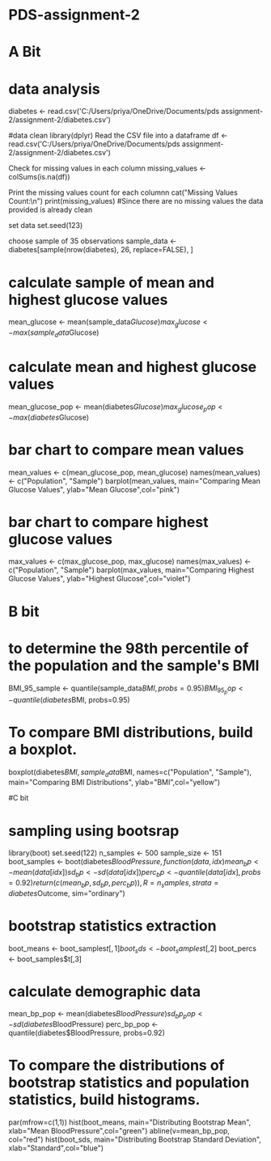 # PDS-assignment-2
# A Bit
# data analysis
diabetes <- read.csv('C:/Users/priya/OneDrive/Documents/pds assignment-2/assignment-2/diabetes.csv')

#data clean
library(dplyr)
Read the CSV file into a dataframe
df <- read.csv('C:/Users/priya/OneDrive/Documents/pds assignment-2/assignment-2/diabetes.csv')

Check for missing values in each column
missing_values <- colSums(is.na(df))

Print the missing values count for each columnn
cat("Missing Values Count:\n")
print(missing_values)
#Since there are no missing values the data provided is already clean

set data
set.seed(123)

 choose sample of 35 observations
sample_data <- diabetes[sample(nrow(diabetes), 26, replace=FALSE), ]

# calculate sample of mean and highest glucose values 
mean_glucose <- mean(sample_data$Glucose)
max_glucose <- max(sample_data$Glucose)

# calculate mean and highest glucose values
mean_glucose_pop <- mean(diabetes$Glucose)
max_glucose_pop <- max(diabetes$Glucose)

# bar chart to compare mean values
mean_values <- c(mean_glucose_pop, mean_glucose)
names(mean_values) <- c("Population", "Sample")
barplot(mean_values, main="Comparing Mean Glucose Values", ylab="Mean Glucose",col="pink")


# bar chart to compare highest glucose values
max_values <- c(max_glucose_pop, max_glucose)
names(max_values) <- c("Population", "Sample")
barplot(max_values, main="Comparing Highest Glucose Values", ylab="Highest Glucose",col="violet")

# B bit
# to determine the 98th percentile of the population and the sample's BMI
BMI_95_sample <- quantile(sample_data$BMI, probs=0.95)
BMI_95_pop <- quantile(diabetes$BMI, probs=0.95)

# To compare BMI distributions, build a boxplot.
boxplot(diabetes$BMI, sample_data$BMI, names=c("Population", "Sample"), 
        main="Comparing BMI Distributions", ylab="BMI",col="yellow")

#C bit
# sampling using bootsrap
library(boot)
set.seed(122)
n_samples <- 500
sample_size <- 151
boot_samples <- boot(diabetes$BloodPressure, function(data, idx) {
  mean_bp <- mean(data[idx])
  sd_bp <- sd(data[idx])
  perc_bp <- quantile(data[idx], probs=0.92)
  return(c(mean_bp, sd_bp, perc_bp))
}, R=n_samples, strata=diabetes$Outcome, sim="ordinary")

# bootstrap statistics extraction
boot_means <- boot_samples$t[,1]
boot_sds <- boot_samples$t[,2]
boot_percs <- boot_samples$t[,3]

# calculate demographic data
mean_bp_pop <- mean(diabetes$BloodPressure)
sd_bp_pop <- sd(diabetes$BloodPressure)
perc_bp_pop <- quantile(diabetes$BloodPressure, probs=0.92)

# To compare the distributions of bootstrap statistics and population statistics, build histograms.
par(mfrow=c(1,1))
hist(boot_means, main="Distributing Bootstrap Mean", xlab="Mean BloodPressure",col="green")
abline(v=mean_bp_pop, col="red")
hist(boot_sds, main="Distributing Bootstrap Standard Deviation", xlab="Standard",col="blue")

